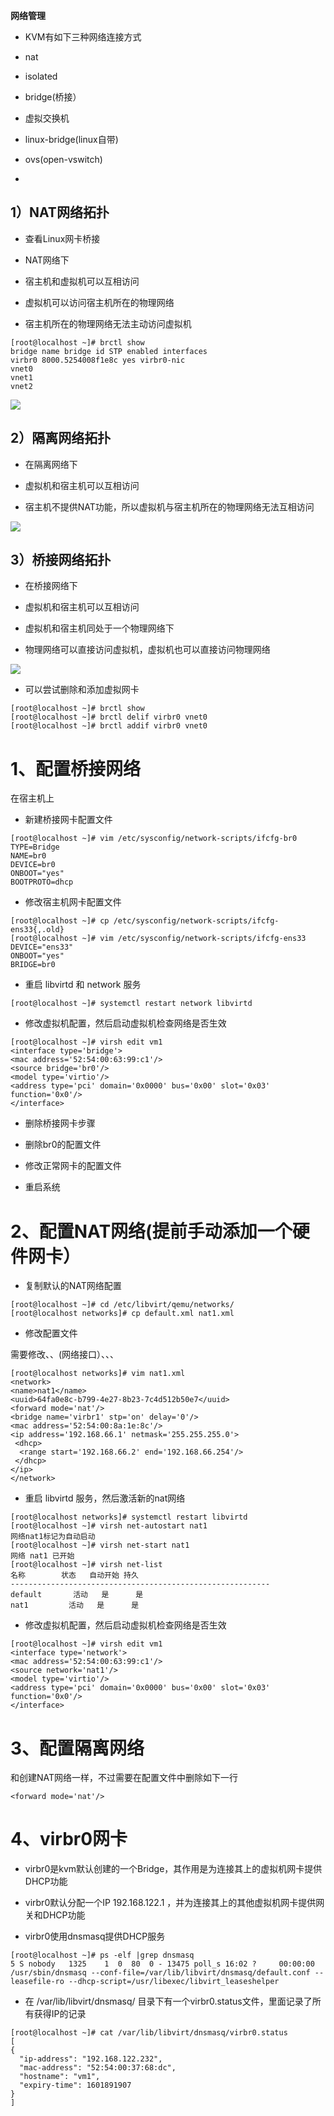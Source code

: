 **网络管理**

- KVM有如下三种网络连接方式

- nat

- isolated

- bridge(桥接）

- 虚拟交换机

- linux-bridge(linux自带)

- ovs(open-vswitch)

- 

## **1）NAT网络拓扑**

- 查看Linux网卡桥接

- NAT网络下

- 宿主机和虚拟机可以互相访问

- 虚拟机可以访问宿主机所在的物理网络

- 宿主机所在的物理网络无法主动访问虚拟机

```
[root@localhost ~]# brctl show
bridge name bridge id STP enabled interfaces
virbr0 8000.5254008f1e8c yes virbr0-nic
vnet0
vnet1
vnet2
```

![](images/WEBRESOURCEd33c17e0a7a7e0648fd21c7fa9a66136截图.png)

## **2）隔离网络拓扑**

- 在隔离网络下

- 虚拟机和宿主机可以互相访问

- 宿主机不提供NAT功能，所以虚拟机与宿主机所在的物理网络无法互相访问

![](images/WEBRESOURCEdbe49db274250fa1f262d0430f6cff7a截图.png)

## **3）桥接网络拓扑**

- 在桥接网络下

- 虚拟机和宿主机可以互相访问

- 虚拟机和宿主机同处于一个物理网络下

- 物理网络可以直接访问虚拟机，虚拟机也可以直接访问物理网络

![](images/WEBRESOURCE0a2fb3a4b6da9de341be5dc3a848f17d截图.png)

- 可以尝试删除和添加虚拟网卡

```
[root@localhost ~]# brctl show
[root@localhost ~]# brctl delif virbr0 vnet0
[root@localhost ~]# brctl addif virbr0 vnet0
```

# 1、配置桥接网络

在宿主机上

- 新建桥接网卡配置文件

```
[root@localhost ~]# vim /etc/sysconfig/network-scripts/ifcfg-br0
TYPE=Bridge
NAME=br0
DEVICE=br0
ONBOOT="yes"
BOOTPROTO=dhcp
```

- 修改宿主机网卡配置文件

```
[root@localhost ~]# cp /etc/sysconfig/network-scripts/ifcfg-ens33{,.old}
[root@localhost ~]# vim /etc/sysconfig/network-scripts/ifcfg-ens33
DEVICE="ens33"
ONBOOT="yes"
BRIDGE=br0
```

- 重启 libvirtd 和 network 服务

```
[root@localhost ~]# systemctl restart network libvirtd
```

- 修改虚拟机配置，然后启动虚拟机检查网络是否生效

```
[root@localhost ~]# virsh edit vm1
<interface type='bridge'>
<mac address='52:54:00:63:99:c1'/>
<source bridge='br0'/>
<model type='virtio'/>
<address type='pci' domain='0x0000' bus='0x00' slot='0x03'
function='0x0'/>
</interface>
```

- 删除桥接网卡步骤

- 删除br0的配置文件

- 修改正常网卡的配置文件

- 重启系统

# 2、配置NAT网络(提前手动添加一个硬件网卡）

- 复制默认的NAT网络配置

```
[root@localhost ~]# cd /etc/libvirt/qemu/networks/
[root@localhost networks]# cp default.xml nat1.xml
```

- 修改配置文件

需要修改<name>、<uuid>、<bridge name>(网络接口）、<mac>、<ip>、<range>

```
[root@localhost networks]# vim nat1.xml
<network>
<name>nat1</name>
<uuid>64fa0e8c-b799-4e27-8b23-7c4d512b50e7</uuid>
<forward mode='nat'/>
<bridge name='virbr1' stp='on' delay='0'/>
<mac address='52:54:00:8a:1e:8c'/>
<ip address='192.168.66.1' netmask='255.255.255.0'>
 <dhcp>
  <range start='192.168.66.2' end='192.168.66.254'/>
 </dhcp>
</ip>
</network>
```

- 重启 libvirtd 服务，然后激活新的nat网络

```
[root@localhost networks]# systemctl restart libvirtd
[root@localhost ~]# virsh net-autostart nat1
网络nat1标记为自动启动
[root@localhost ~]# virsh net-start nat1
网络 nat1 已开始
[root@localhost ~]# virsh net-list
名称        状态   自动开始 持久
----------------------------------------------------------
default       活动   是      是
nat1         活动   是      是
```

- 修改虚拟机配置，然后启动虚拟机检查网络是否生效

```
[root@localhost ~]# virsh edit vm1
<interface type='network'>
<mac address='52:54:00:63:99:c1'/>
<source network='nat1'/>
<model type='virtio'/>
<address type='pci' domain='0x0000' bus='0x00' slot='0x03' function='0x0'/>
</interface>
```

# 3、配置隔离网络

和创建NAT网络一样，不过需要在配置文件中删除如下一行

```
<forward mode='nat'/> 
```

# 4、virbr0网卡

- virbr0是kvm默认创建的一个Bridge，其作用是为连接其上的虚拟机网卡提供DHCP功能

- virbr0默认分配一个IP 192.168.122.1 ，并为连接其上的其他虚拟机网卡提供网关和DHCP功能

- virbr0使用dnsmasq提供DHCP服务

```
[root@localhost ~]# ps -elf |grep dnsmasq
5 S nobody   1325    1  0  80  0 - 13475 poll_s 16:02 ?     00:00:00
/usr/sbin/dnsmasq --conf-file=/var/lib/libvirt/dnsmasq/default.conf --
leasefile-ro --dhcp-script=/usr/libexec/libvirt_leaseshelper
```

- 在 /var/lib/libvirt/dnsmasq/ 目录下有一个virbr0.status文件，里面记录了所有获得IP的记录

```
[root@localhost ~]# cat /var/lib/libvirt/dnsmasq/virbr0.status
[
{
  "ip-address": "192.168.122.232",
  "mac-address": "52:54:00:37:68:dc",
  "hostname": "vm1",
  "expiry-time": 1601891907
}
]
```